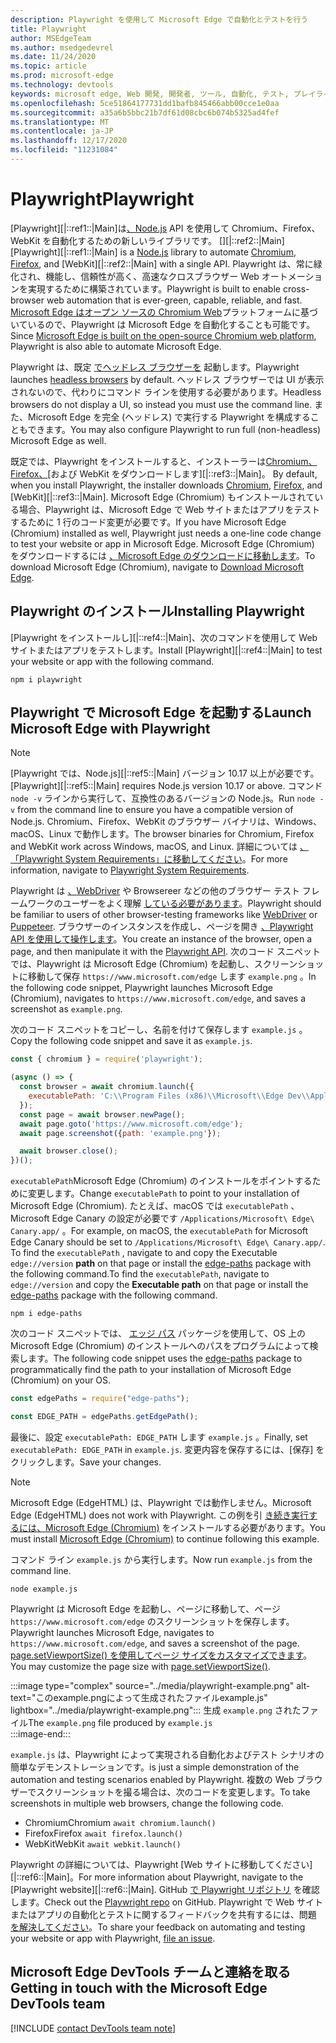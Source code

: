 ```yaml
---
description: Playwright を使用して Microsoft Edge で自動化とテストを行う
title: Playwright
author: MSEdgeTeam
ms.author: msedgedevrel
ms.date: 11/24/2020
ms.topic: article
ms.prod: microsoft-edge
ms.technology: devtools
keywords: microsoft edge, Web 開発, 開発者, ツール, 自動化, テスト, プレイライト, ノード, javascript, npm
ms.openlocfilehash: 5ce51864177731dd1bafb845466abb00cce1e0aa
ms.sourcegitcommit: a35a6b5bbc21b7df61d08cbc6b074b5325ad4fef
ms.translationtype: MT
ms.contentlocale: ja-JP
ms.lasthandoff: 12/17/2020
ms.locfileid: "11231084"
---
```

# <span data-ttu-id="ebf96-104">Playwright</span><span class="sxs-lookup"><span data-stu-id="ebf96-104">Playwright</span></span>  

<span data-ttu-id="ebf96-105">[Playwright][|::ref1::|Main]は[、Node.js][NodejsMain] API を使用して Chromium、Firefox、WebKit を自動化するための新しいライブラリです。 [][ChromiumHome] [][FirefoxMain] [][|::ref2::|Main]</span><span class="sxs-lookup"><span data-stu-id="ebf96-105">[Playwright][|::ref1::|Main] is a [Node.js][NodejsMain] library to automate [Chromium][ChromiumHome], [Firefox][FirefoxMain], and [WebKit][|::ref2::|Main] with a single API.</span></span>  <span data-ttu-id="ebf96-106">Playwright は、常に緑化され、機能し、信頼性が高く、高速なクロスブラウザー Web オートメーションを実現するために構築されています。</span><span class="sxs-lookup"><span data-stu-id="ebf96-106">Playwright is built to enable cross-browser web automation that is ever-green, capable, reliable, and fast.</span></span>  <span data-ttu-id="ebf96-107">[Microsoft Edge はオープン ソースの Chromium Web][MicrosoftBlogsWindowsExperience20181206]プラットフォームに基づいているので、Playwright は Microsoft Edge を自動化することも可能です。</span><span class="sxs-lookup"><span data-stu-id="ebf96-107">Since [Microsoft Edge is built on the open-source Chromium web platform][MicrosoftBlogsWindowsExperience20181206], Playwright is also able to automate Microsoft Edge.</span></span>  

<span data-ttu-id="ebf96-108">Playwright は、既定 [でヘッドレス ブラウザーを][WikiHeadlessBrowser] 起動します。</span><span class="sxs-lookup"><span data-stu-id="ebf96-108">Playwright launches [headless browsers][WikiHeadlessBrowser] by default.</span></span>  <span data-ttu-id="ebf96-109">ヘッドレス ブラウザーでは UI が表示されないので、代わりにコマンド ラインを使用する必要があります。</span><span class="sxs-lookup"><span data-stu-id="ebf96-109">Headless browsers do not display a UI, so instead you must use the command line.</span></span>  <span data-ttu-id="ebf96-110">また、Microsoft Edge を完全 \(ヘッドレス\) で実行する Playwright を構成することもできます。</span><span class="sxs-lookup"><span data-stu-id="ebf96-110">You may also configure Playwright to run full \(non-headless\) Microsoft Edge as well.</span></span>  

<span data-ttu-id="ebf96-111">既定では、Playwright をインストールすると、インストーラーは[Chromium、Firefox、][ChromiumHome][および WebKit をダウンロードします][|::ref3::|Main]。 [][FirefoxMain]</span><span class="sxs-lookup"><span data-stu-id="ebf96-111">By default, when you install Playwright, the installer downloads [Chromium][ChromiumHome], [Firefox][FirefoxMain], and [WebKit][|::ref3::|Main].</span></span>  <span data-ttu-id="ebf96-112">Microsoft Edge \(Chromium\) もインストールされている場合、Playwright は、Microsoft Edge で Web サイトまたはアプリをテストするために 1 行のコード変更が必要です。</span><span class="sxs-lookup"><span data-stu-id="ebf96-112">If you have Microsoft Edge \(Chromium\) installed as well, Playwright just needs a one-line code change to test your website or app in Microsoft Edge.</span></span>  <span data-ttu-id="ebf96-113">Microsoft Edge \(Chromium\) をダウンロードするには [、Microsoft Edge のダウンロードに移動します][MicrosoftEdgeDownload]。</span><span class="sxs-lookup"><span data-stu-id="ebf96-113">To download Microsoft Edge \(Chromium\), navigate to [Download Microsoft Edge][MicrosoftEdgeDownload].</span></span>  

## <span data-ttu-id="ebf96-114">Playwright のインストール</span><span class="sxs-lookup"><span data-stu-id="ebf96-114">Installing Playwright</span></span>  

<span data-ttu-id="ebf96-115">[Playwright をインストールし][|::ref4::|Main]、次のコマンドを使用して Web サイトまたはアプリをテストします。</span><span class="sxs-lookup"><span data-stu-id="ebf96-115">Install [Playwright][|::ref4::|Main] to test your website or app with the following command.</span></span>  

```shell
npm i playwright
```  

## <span data-ttu-id="ebf96-116">Playwright で Microsoft Edge を起動する</span><span class="sxs-lookup"><span data-stu-id="ebf96-116">Launch Microsoft Edge with Playwright</span></span>  

> [!NOTE]
> <span data-ttu-id="ebf96-117">[Playwright では、Node.js][|::ref5::|Main] バージョン 10.17 以上が必要です。</span><span class="sxs-lookup"><span data-stu-id="ebf96-117">[Playwright][|::ref5::|Main] requires Node.js version 10.17 or above.</span></span> <span data-ttu-id="ebf96-118">コマンド `node -v` ラインから実行して、互換性のあるバージョンの Node.js。</span><span class="sxs-lookup"><span data-stu-id="ebf96-118">Run `node -v` from the command line to ensure you have a compatible version of Node.js.</span></span>  <span data-ttu-id="ebf96-119">Chromium、Firefox、WebKit のブラウザー バイナリは、Windows、macOS、Linux で動作します。</span><span class="sxs-lookup"><span data-stu-id="ebf96-119">The browser binaries for Chromium, Firefox and WebKit work across Windows, macOS, and Linux.</span></span> <span data-ttu-id="ebf96-120">詳細については [、「Playwright System Requirements」に移動してください][PlaywrightSystemRequirements]。</span><span class="sxs-lookup"><span data-stu-id="ebf96-120">For more information, navigate to [Playwright System Requirements][PlaywrightSystemRequirements].</span></span>  

<span data-ttu-id="ebf96-121">Playwright は [、WebDriver][WebDriverChromiumMain] や Browsereer などの他のブラウザー テスト フレームワークのユーザーをよく理解 [している必要があります][PuppeteerMain]。</span><span class="sxs-lookup"><span data-stu-id="ebf96-121">Playwright should be familiar to users of other browser-testing frameworks like [WebDriver][WebDriverChromiumMain] or [Puppeteer][PuppeteerMain].</span></span>  <span data-ttu-id="ebf96-122">ブラウザーのインスタンスを作成し、ページを開き [、Playwright API を使用して操作します][PlaywrightAPIReference]。</span><span class="sxs-lookup"><span data-stu-id="ebf96-122">You create an instance of the browser, open a page, and then manipulate it with the [Playwright API][PlaywrightAPIReference].</span></span>  <span data-ttu-id="ebf96-123">次のコード スニペットでは、Playwright は Microsoft Edge \(Chromium\) を起動し、スクリーンショットに移動して保存 `https://www.microsoft.com/edge` します `example.png` 。</span><span class="sxs-lookup"><span data-stu-id="ebf96-123">In the following code snippet, Playwright launches Microsoft Edge \(Chromium\), navigates to `https://www.microsoft.com/edge`, and saves a screenshot as `example.png`.</span></span>  

<span data-ttu-id="ebf96-124">次のコード スニペットをコピーし、名前を付けて保存します `example.js` 。</span><span class="sxs-lookup"><span data-stu-id="ebf96-124">Copy the following code snippet and save it as `example.js`.</span></span>  

```javascript
const { chromium } = require('playwright');

(async () => {
  const browser = await chromium.launch({
    executablePath: 'C:\\Program Files (x86)\\Microsoft\\Edge Dev\\Application\\msedge.exe'
  });
  const page = await browser.newPage();
  await page.goto('https://www.microsoft.com/edge');
  await page.screenshot({path: 'example.png'});

  await browser.close();
})();
```  

<span data-ttu-id="ebf96-125">`executablePath`Microsoft Edge \(Chromium\) のインストールをポイントするために変更します。</span><span class="sxs-lookup"><span data-stu-id="ebf96-125">Change `executablePath` to point to your installation of Microsoft Edge \(Chromium\).</span></span>  <span data-ttu-id="ebf96-126">たとえば、macOS では `executablePath` 、Microsoft Edge Canary の設定が必要です `/Applications/Microsoft\ Edge\ Canary.app/` 。</span><span class="sxs-lookup"><span data-stu-id="ebf96-126">For example, on macOS, the `executablePath` for Microsoft Edge Canary should be set to `/Applications/Microsoft\ Edge\ Canary.app/`.</span></span>  <span data-ttu-id="ebf96-127">To find the `executablePath` , navigate to and copy the Executable `edge://version` **path** on that page or install the [edge-paths][npmEdgePaths] package with the following command.</span><span class="sxs-lookup"><span data-stu-id="ebf96-127">To find the `executablePath`, navigate to `edge://version` and copy the **Executable path** on that page or install the [edge-paths][npmEdgePaths] package with the following command.</span></span>  

```shell
npm i edge-paths
```  

<span data-ttu-id="ebf96-128">次のコード スニペットでは、 [エッジ パス][npmEdgePaths] パッケージを使用して、OS 上の Microsoft Edge \(Chromium\) のインストールへのパスをプログラムによって検索します。</span><span class="sxs-lookup"><span data-stu-id="ebf96-128">The following code snippet uses the [edge-paths][npmEdgePaths] package to programmatically find the path to your installation of Microsoft Edge \(Chromium\) on your OS.</span></span>  

```javascript
const edgePaths = require("edge-paths");

const EDGE_PATH = edgePaths.getEdgePath();
```  

<span data-ttu-id="ebf96-129">最後に、設定 `executablePath: EDGE_PATH` します `example.js` 。</span><span class="sxs-lookup"><span data-stu-id="ebf96-129">Finally, set `executablePath: EDGE_PATH` in `example.js`.</span></span>  <span data-ttu-id="ebf96-130">変更内容を保存するには、[保存] をクリックします。</span><span class="sxs-lookup"><span data-stu-id="ebf96-130">Save your changes.</span></span>  

> [!NOTE]
> <span data-ttu-id="ebf96-131">Microsoft Edge \(EdgeHTML\) は、Playwright では動作しません。</span><span class="sxs-lookup"><span data-stu-id="ebf96-131">Microsoft Edge \(EdgeHTML\) does not work with Playwright.</span></span>  <span data-ttu-id="ebf96-132">この例を引 [き続き実行するには、Microsoft Edge \(Chromium\)][MicrosoftEdgeDownload] をインストールする必要があります。</span><span class="sxs-lookup"><span data-stu-id="ebf96-132">You must install [Microsoft Edge \(Chromium\)][MicrosoftEdgeDownload] to continue following this example.</span></span>  

<span data-ttu-id="ebf96-133">コマンド ライン `example.js` から実行します。</span><span class="sxs-lookup"><span data-stu-id="ebf96-133">Now run `example.js` from the command line.</span></span>  

```shell
node example.js
```  

<span data-ttu-id="ebf96-134">Playwright は Microsoft Edge を起動し、ページに移動して、ページ `https://www.microsoft.com/edge` のスクリーンショットを保存します。</span><span class="sxs-lookup"><span data-stu-id="ebf96-134">Playwright launches Microsoft Edge, navigates to `https://www.microsoft.com/edge`, and saves a screenshot of the page.</span></span>  <span data-ttu-id="ebf96-135">[page.setViewportSize() を使用してページ サイズをカスタマイズできます][PlaywrightAPIPageSetViewport]。</span><span class="sxs-lookup"><span data-stu-id="ebf96-135">You may customize the page size with [page.setViewportSize()][PlaywrightAPIPageSetViewport].</span></span>  

:::image type="complex" source="../media/playwright-example.png" alt-text="このexample.pngによって生成されたファイルexample.js" lightbox="../media/playwright-example.png":::
    <span data-ttu-id="ebf96-137">生成 `example.png` されたファイル</span><span class="sxs-lookup"><span data-stu-id="ebf96-137">The `example.png` file produced by</span></span> `example.js`  
:::image-end:::  

`example.js` <span data-ttu-id="ebf96-138">は、Playwright によって実現される自動化およびテスト シナリオの簡単なデモンストレーションです。</span><span class="sxs-lookup"><span data-stu-id="ebf96-138">is just a simple demonstration of the automation and testing scenarios enabled by Playwright.</span></span>  <span data-ttu-id="ebf96-139">複数の Web ブラウザーでスクリーンショットを撮る場合は、次のコードを変更します。</span><span class="sxs-lookup"><span data-stu-id="ebf96-139">To take screenshots in multiple web browsers, change the following code.</span></span>  

*   <span data-ttu-id="ebf96-140">Chromium</span><span class="sxs-lookup"><span data-stu-id="ebf96-140">Chromium</span></span>  `await chromium.launch()`  
*   <span data-ttu-id="ebf96-141">Firefox</span><span class="sxs-lookup"><span data-stu-id="ebf96-141">Firefox</span></span>  `await firefox.launch()`  
*   <span data-ttu-id="ebf96-142">WebKit</span><span class="sxs-lookup"><span data-stu-id="ebf96-142">WebKit</span></span>  `await webkit.launch()`  

<span data-ttu-id="ebf96-143">Playwright の詳細については、Playwright [Web サイトに移動してください][|::ref6::|Main]。</span><span class="sxs-lookup"><span data-stu-id="ebf96-143">For more information about Playwright, navigate to the [Playwright website][|::ref6::|Main].</span></span>  <span data-ttu-id="ebf96-144">GitHub  [で Playwright リポジトリ][PlaywrightRepo] を確認します。</span><span class="sxs-lookup"><span data-stu-id="ebf96-144">Check out the  [Playwright repo][PlaywrightRepo] on GitHub.</span></span>  <span data-ttu-id="ebf96-145">Playwright で Web サイトまたはアプリの自動化とテストに関するフィードバックを共有するには、問題 [を解決してください][PlaywrightRepoNewIssue]。</span><span class="sxs-lookup"><span data-stu-id="ebf96-145">To share your feedback on automating and testing your website or app with Playwright, [file an issue][PlaywrightRepoNewIssue].</span></span>  

## <span data-ttu-id="ebf96-146">Microsoft Edge DevTools チームと連絡を取る</span><span class="sxs-lookup"><span data-stu-id="ebf96-146">Getting in touch with the Microsoft Edge DevTools team</span></span>  

[!INCLUDE [contact DevTools team note](../devtools-guide-chromium/includes/contact-devtools-team-note.md)]  

<!-- links -->  

[WebdriverChromiumMain]: ../webdriver-chromium/index.md "WebDriver (Chromium) |Microsoft Docs"  
[PuppeteerMain]: ../puppeteer/index.md "サーティファー |Microsoft Docs"  

[MicrosoftBlogsWindowsExperience20181206]: https://blogs.windows.com/windowsexperience/2018/12/06/microsoft-edge-making-the-web-better-through-more-open-source-collaboration "Microsoft Edge: オープン ソースコラボレーションによる Web の向上 |Microsoft Experience ブログ"  

[MicrosoftEdgeDownload]: https://microsoft.com/edge "Microsoft Edge のダウンロード"  

[ChromiumHome]: https://www.chromium.org/Home "Chromium |Chromium プロジェクト"  

[FirefoxMain]: https://www.mozilla.org/firefox "Mozilla Firefox"  

[NodejsMain]: https://nodejs.org "Node.js"  

[npmEdgePaths]: https://www.npmjs.com/package/edge-paths "edge-paths |npm"  

[PlaywrightMain]: https://playwright.dev "Playwright"  
[PlaywrightAPIReference]: https://playwright.dev#?path=docs/api.md "Playwright API リファレンス"  
[PlaywrightAPIPageSetViewport]: https://playwright.dev#?path=docs%2Fapi.md&q=pagesetviewportsizeviewportsize "page.setViewportSize(viewportSize) |Playwright API リファレンス"    
[PlaywrightSystemRequirements]: https://playwright.dev#?path=docs/intro.md&q=system-requirements "プレイライト システムの要件"  

[PlaywrightRepo]: https://github.com/microsoft/playwright "Playwright |GitHub"  
[PlaywrightRepoNewIssue]: https://github.com/microsoft/playwright/issues/new/choose "Playwright repo の新しい問題 |GitHub"  

[WebKitMain]: https://webkit.org "WebKit"  

[WikiHeadlessBrowser]: https://en.wikipedia.org/wiki/Headless_browser "ヘッドレス ブラウザー |Wikipedia"  
